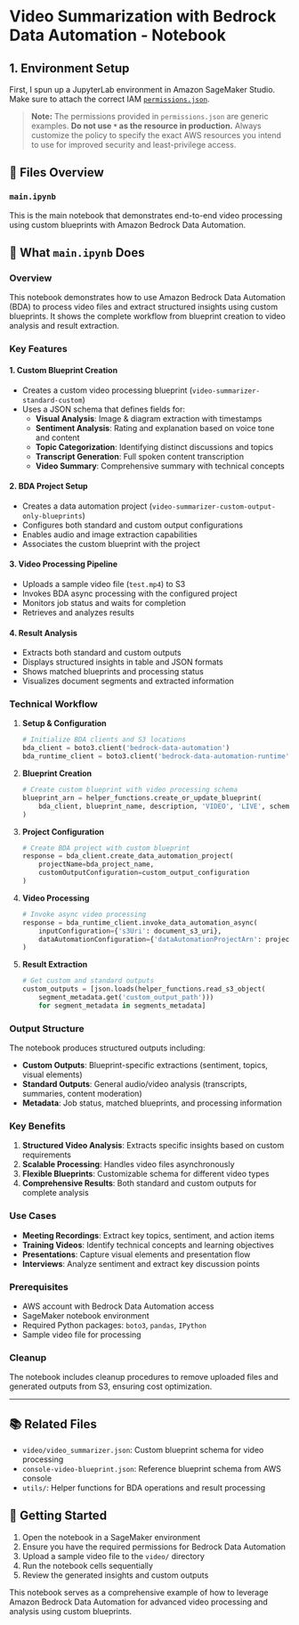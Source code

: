 # Video Summarization with Bedrock Data Automation - Notebook

## 1. Environment Setup
First, I spun up a JupyterLab environment in Amazon SageMaker Studio. Make sure to attach the correct IAM [`permissions.json`](./permissions.json).

> **Note:**
> The permissions provided in `permissions.json` are generic examples. **Do not use `*` as the resource in production.**
> Always customize the policy to specify the exact AWS resources you intend to use for improved security and least-privilege access.

## 📁 Files Overview

### `main.ipynb`
This is the main notebook that demonstrates end-to-end video processing using custom blueprints with Amazon Bedrock Data Automation.

## 🎯 What `main.ipynb` Does

### **Overview**
This notebook demonstrates how to use Amazon Bedrock Data Automation (BDA) to process video files and extract structured insights using custom blueprints. It shows the complete workflow from blueprint creation to video analysis and result extraction.

### **Key Features**

#### 1. **Custom Blueprint Creation**
- Creates a custom video processing blueprint (`video-summarizer-standard-custom`)
- Uses a JSON schema that defines fields for:
  - **Visual Analysis**: Image & diagram extraction with timestamps
  - **Sentiment Analysis**: Rating and explanation based on voice tone and content
  - **Topic Categorization**: Identifying distinct discussions and topics
  - **Transcript Generation**: Full spoken content transcription
  - **Video Summary**: Comprehensive summary with technical concepts

#### 2. **BDA Project Setup**
- Creates a data automation project (`video-summarizer-custom-output-only-blueprints`)
- Configures both standard and custom output configurations
- Enables audio and image extraction capabilities
- Associates the custom blueprint with the project

#### 3. **Video Processing Pipeline**
- Uploads a sample video file (`test.mp4`) to S3
- Invokes BDA async processing with the configured project
- Monitors job status and waits for completion
- Retrieves and analyzes results

#### 4. **Result Analysis**
- Extracts both standard and custom outputs
- Displays structured insights in table and JSON formats
- Shows matched blueprints and processing status
- Visualizes document segments and extracted information

### **Technical Workflow**

1. **Setup & Configuration**
   ```python
   # Initialize BDA clients and S3 locations
   bda_client = boto3.client('bedrock-data-automation')
   bda_runtime_client = boto3.client('bedrock-data-automation-runtime')
   ```

2. **Blueprint Creation**
   ```python
   # Create custom blueprint with video processing schema
   blueprint_arn = helper_functions.create_or_update_blueprint(
       bda_client, blueprint_name, description, 'VIDEO', 'LIVE', schema
   )
   ```

3. **Project Configuration**
   ```python
   # Create BDA project with custom blueprint
   response = bda_client.create_data_automation_project(
       projectName=bda_project_name,
       customOutputConfiguration=custom_output_configuration
   )
   ```

4. **Video Processing**
   ```python
   # Invoke async video processing
   response = bda_runtime_client.invoke_data_automation_async(
       inputConfiguration={'s3Uri': document_s3_uri},
       dataAutomationConfiguration={'dataAutomationProjectArn': project_arn}
   )
   ```

5. **Result Extraction**
   ```python
   # Get custom and standard outputs
   custom_outputs = [json.loads(helper_functions.read_s3_object(
       segment_metadata.get('custom_output_path'))) 
       for segment_metadata in segments_metadata]
   ```

### **Output Structure**

The notebook produces structured outputs including:

- **Custom Outputs**: Blueprint-specific extractions (sentiment, topics, visual elements)
- **Standard Outputs**: General audio/video analysis (transcripts, summaries, content moderation)
- **Metadata**: Job status, matched blueprints, and processing information

### **Key Benefits**

1. **Structured Video Analysis**: Extracts specific insights based on custom requirements
2. **Scalable Processing**: Handles video files asynchronously
3. **Flexible Blueprints**: Customizable schema for different video types
4. **Comprehensive Results**: Both standard and custom outputs for complete analysis

### **Use Cases**

- **Meeting Recordings**: Extract key topics, sentiment, and action items
- **Training Videos**: Identify technical concepts and learning objectives
- **Presentations**: Capture visual elements and presentation flow
- **Interviews**: Analyze sentiment and extract key discussion points

### **Prerequisites**

- AWS account with Bedrock Data Automation access
- SageMaker notebook environment
- Required Python packages: `boto3`, `pandas`, `IPython`
- Sample video file for processing

### **Cleanup**

The notebook includes cleanup procedures to remove uploaded files and generated outputs from S3, ensuring cost optimization.

---

## 📚 Related Files

- `video/video_summarizer.json`: Custom blueprint schema for video processing
- `console-video-blueprint.json`: Reference blueprint schema from AWS console
- `utils/`: Helper functions for BDA operations and result processing

## 🚀 Getting Started

1. Open the notebook in a SageMaker environment
2. Ensure you have the required permissions for Bedrock Data Automation
3. Upload a sample video file to the `video/` directory
4. Run the notebook cells sequentially
5. Review the generated insights and custom outputs

This notebook serves as a comprehensive example of how to leverage Amazon Bedrock Data Automation for advanced video processing and analysis using custom blueprints. 

